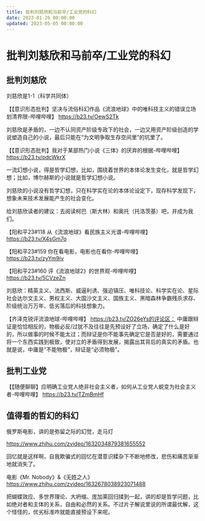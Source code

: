 ```yaml
---
title: 批判刘慈欣和马前卒/工业党的科幻
date: 2023-01-26 00:00:00
updated: 2023-05-05 00:00:00
---
```



# 批判刘慈欣和马前卒/工业党的科幻

## 批判刘慈欣

刘慈欣是1-1（科学共同体）

【【意识形态批判】坚决与流俗科幻作品《流浪地球》中的唯科技主义的错误立场划清界限-哔哩哔哩】 https://b23.tv/OewS2Tk

刘慈欣是矛盾的，一边不认同资产阶级专政下的社会，一边又用资产阶级创造的学说塑造自己的小说，最后只能在“为文明争取生存空间里”的坑里了。

【【意识形态批判】我对于某部热门小说《三体》的厌弃的根据-哔哩哔哩】 https://b23.tv/pdcWkrX

一流幻想小说，得是哲学幻想，比如，围绕着世界的本体论发生变化，就是哲学幻想；比如，博尔赫斯的小说就是哲学幻想小说。

刘慈欣的小说没有哲学幻想，只在科学实在论的本体论设定下，现存科学发现下，想象未来技术发展能产生的社会变化。

给刘慈欣读者的建议：去阅读柯巴（斯大林）和奥托（托洛茨基）吧，并成为我们。

【阳和平23#118 从《流浪地球》看民族主义光谱-哔哩哔哩】 https://b23.tv/X4sGm7o

【阳和平23#159 你在看电影，电影也在看你-哔哩哔哩】 https://b23.tv/zyYm9iv

【阳和平23#160 评《流浪地球2》的世界观-哔哩哔哩】 https://b23.tv/5CVzeZn

刘慈欣：精英主义、法西斯、威逼利诱、强迫镇压、唯科技论、科学实在论、星际社会达尔文主义、男权主义、大国沙文主义、国族主义、黑暗森林争霸残杀求存、阶级统治万万年、低劣落后的科技想象力。

【齐泽克锐评流浪地球-哔哩哔哩】 https://b23.tv/ZO26eYs的评论区：
中庸跟辩证是恰恰相反的，物极必反/过犹不及往往是先预设好了立场，确定了什么是好的，所以做事的时候不能太过；而辩证是你不能事先确定它是否是好的，需要通过将一个东西实践到极致，使对立的矛盾得到发展，揭露出其背后的真实的矛盾。也就是说，中庸是“不能物极”，辩证是“必须物极”。


## 批判工业党

【【随便聊聊】应明确工业党人绝非社会主义者，如何从工业党人蜕变为社会主义者-哔哩哔哩】 https://b23.tv/TZmBmHf

## 值得看的哲幻的科幻

俄罗斯电影，讲的是弥留之际的幻觉，走马灯

https://www.zhihu.com/zvideo/1632034879381655552

回忆就是这样啊，自我欺骗式的回忆在潜意识糅杂下不断地修改，悲伤和痛苦渐渐地就消失了。

电影《Mr. Nobody》&《无姓之人》https://www.zhihu.com/zvideo/1632678038923071488

把蝴蝶效应、多世界理论、大坍缩、庞加莱回归揉到一起，讲的却是哲学问题，比如绝对者和主体的关系，自由和必然的关系。不过片子解说里说的所谓最优解，这个怪怪的，优劣标准咋就能直接预设下来呢。
